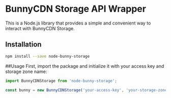 # BunnyCDN Storage API Wrapper

This is a Node.js library that provides a simple and convenient way to interact with BunnyCDN Storage.

## Installation

```bash
npm install --save node-bunny-storage
```

##Usage
First, import the package and initialize it with your access key and storage zone name:

```javascript
import BunnyCDNStorage from 'node-bunny-storage';

const bunny = new BunnyCDNStorage('your-access-key', 'your-storage-zone-name');
```
